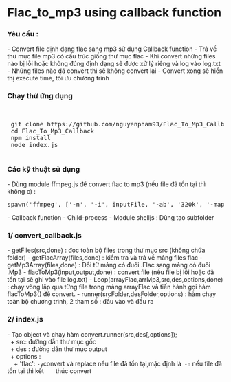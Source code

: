 # Flac_to_mp3 using callback function
 <h3>Yêu cầu :</h3>
 - Convert file định dạng flac sang mp3 sử dụng Callback function  
 - Trả về thư mục file mp3 có cấu trúc giống thư mục flac
 - Khi convert những files nào bị lỗi hoặc không đúng định dạng sẽ được xử lý riêng và log vào log.txt
 - Những files nào đã convert thì sẽ không convert lại
 - Convert xong sẽ hiển thị execute time, tối ưu chương trình
 <h3>Chạy thử ứng dụng</h3></br>
 <pre>
 git clone https://github.com/nguyenpham93/Flac_To_Mp3_Callback.git
 cd Flac_To_Mp3_Callback
 npm install
 node index.js
 </pre>
 <h3>Các kỹ thuật sử dụng</h3>
 - Dùng module ffmpeg.js để convert flac to mp3 (nếu file đã tồn tại thì không c) : 
 <pre>spawn('ffmpeg', ['-n', '-i', inputFile, '-ab', '320k', '-map_metadata', '0', '-id3v2_version', '3', outputFile]);</pre>
 - Callback function  
 - Child-process 
 - Module shelljs : Dùng tạo subfolder 
 <h3>1/ convert_callback.js</h3>
 - getFiles(src,done) : đọc toàn bộ files trong thư mục src (không chứa folder)
 - getFlacArray(files,done) : kiểm tra và trả về mảng files flac
 - getMp3Array(files,done) : Đổi từ mảng có đuôi .Flac sang mảng có đuôi .Mp3
 - flacToMp3(input,output,done) : convert file (nếu file bị lỗi hoặc đã tồn tại sẽ ghi vào file log.txt)
 - Loop(arrayFlac,arrMp3,src,des,options,done) : chạy vòng lặp qua từng file trong mảng arrayFlac và tiến hành gọi hàm flacToMp3() để convert.
 - runner(srcFolder,desFolder,options) : hàm chạy toàn bộ chương trình, 2 tham số : đầu vào và đầu ra
 </br>
 
 <h3>2/ index.js</h3>
 - Tạo object và chạy hàm convert.runner(src,des[,options]);<br/>
   + src: <String> đường dẫn thư mục gốc <br/>
   + des : <String> đường dẫn thư mục output <br/>
   + options : <Object> <br/>
     + 'flac': <code>-y</code>convert và replace nếu file đã tồn tại,mặc định là<code> -n</code> nếu file đã tồn tại thì kết        thúc convert <br/>
